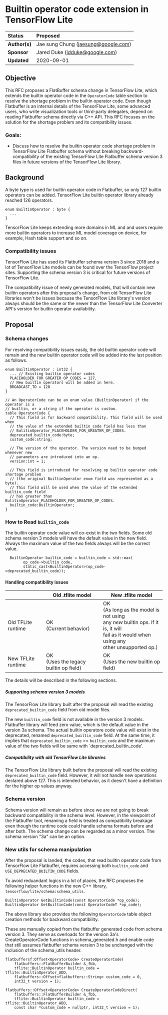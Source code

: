 # Builtin operator code extension in TensorFlow Lite

Status        | Proposed
:------------ | :----------------------------------
**Author(s)** | Jae sung Chung (jaesung@google.com)
**Sponsor**   | Jared Duke (jdduke@google.com)
**Updated**   | 2020-09-01

## Objective

This RFC proposes a FlatBuffer schema change in TensorFlow Lite, which extends
the builtin operator code in the `OperatorCode` table section to resolve the
shortage problem in the builtin operator code. Even though Flatbuffer is an
internal details of the TensorFlow Lite, some advanced users, who write
visualization tools or third-party delegates, depend on reading Flatbuffer
schema directly via C++ API. This RFC focuses on the solution for the shortage
problem and its compatibility issues.

### Goals:

*   Discuss how to resolve the builtin operator code shortage problem in
    TensorFlow Lite Flatbuffer schema without breaking backward-compatibility of
    the existing TensorFlow Lite Flatbuffer schema version 3 files in future
    versions of the TensorFlow Lite library.

## Background

A byte type is used for builtin operator code in Flatbuffer, so only 127 builtin
operators can be added. TensorFlow Lite builtin operator library already reached
126 operators.

```
enum BuiltinOperator : byte {
  ...
}
```

TensorFlow Lite keeps extending more domains in ML and and users require more
builtin operators to increase ML model coverage on device, for example, Hash
table support and so on.

### Compatibility issues

TensorFlow Lite has used its Flatbuffer schema version 3 since 2018 and a lot of
TensorFlow Lite models can be found over the TensorFlow project sites.
Supporting the schema version 3 is critical for future versions of TensorFlow
Lite.

The compatibility issue of newly generated models, that will contain new builtin
operators after this proposal's change, from old TensorFlow Lite libraries won't
be issues because the TensorFlow Lite library's version always should be the
same or the newer than the TensorFlow Lite Converter API's version for builtin
operator availability.

## Proposal

### Schema changes

For resolving compatibility issues easily, the old builtin operator code will
remain and the new builtin operator code will be added into the last position as
follows.

```
enum BuiltinOperator : int32 {
  ... // Existing builtin operator codes
  PLACEHOLDER_FOR_GREATER_OP_CODES = 127,
  // New builtin operators will be added in here.
  BROADCAST_TO = 128
}

// An OperatorCode can be an enum value (BuiltinOperator) if the operator is a
// builtin, or a string if the operator is custom.
table OperatorCode {
  // This field is for backward compatibility. This field will be used when
  // the value of the extended builtin_code field has less than
  // BulitinOperator_PLACEHOLDER_FOR_GREATER_OP_CODES.
  deprecated_builtin_code:byte;
  custom_code:string;

  // The version of the operator. The version need to be bumped whenever new
  // parameters are introduced into an op.
  version:int = 1;

  // This field is introduced for resolving op builtin operator code shortage problem
  // (the original BuiltinOperator enum field was represented as a byte).
  // This field will be used when the value of the extended builtin_code field
  // has greater than BulitinOperator_PLACEHOLDER_FOR_GREATER_OP_CODES.
  builtin_code:BuiltinOperator;
}

```

### How to Read `builtin_code`

The builtin operator code value will co-exist in the two fields. Some old schema
version 3 models will have the default value in the new field. Always the
maximum value of the two fields always will be the correct value.

```
  BuiltinOperator builtin_code = builtin_code = std::max(
        op_code->builtin_code,
        static_cast<BuiltinOperator>(op_code->deprecated_builtin_code));
```

#### Handling compatibility issues

|                    | Old .tflite model                        | New .tflite model                                                                                                                                  |
| ------------------ | ---------------------------------------- | -------------------------------------------------------------------------------------------------------------------------------------------------- |
| Old TFLite runtime | OK<br>(Current behavior)                 | OK<br>(As long as the model is not using<br>any *new* builtin ops. If it is, it will<br>fail as it would when using any<br> other unsupported op.) |
| New TFLite runtime | OK<br>(Uses the legacy builtin op field) | OK<br>(Uses the new builtin op field)                                                                                                              |

The details will be described in the following sections.

##### Supporting schema version 3 models

The TensorFlow Lite library built after the proposal will read the existing
`deprecated_builtin_code` field from old model files.

The new `builtin_code` field is not available in the version 3 models. Flatbuffer
library will feed zero value, which is the default value in the version 3a schema. The
actual builtin operatore code value will exist in the deprecated, renamed
`deprecated_builtin_code` field. At the same time, it implies that
`deprecated_builtin_code` >= `builtin_code` and the maximum value of the two
fields will be same with `deprecated_builtin_code'.

##### Compatibility with old TensorFlow Lite libraries

The TensorFlow Lite library built before the proposal will read the existing
`deprecated_builtin_code` field. However, it will not handle new operations
declared above 127. This is intended behavior, as it doesn't have a definition
for the higher op values anyway.

### Schema version

Schema version will remain as before since we are not going to break backward
compatibility in the schema level. However, in the viewpoint of the Flatbuffer
tool, renaming a field is treated as compatibility breakage even though the
runtime code could handle schema formats before and after both. The schema
change can be regarded as a minor version. The schema version "3a" can be an
option.

### New utils for schema manipulation

After the proposal is landed, the codes, that read builtin operator code from
TensorFlow Lite Flatbuffer, requires accessing both `builtin_code` and
`USE_DEPRECATED_BUILTIN_CODE` fields.

To avoid reduandant logics in a lot of places, the RFC proposes the following
helper functions in the new C++ library, `tensorflow/lite/schema:schema_utils`.

```
BuiltinOperator GetBuiltinCode(const OperatorCode *op_code);
BuiltinOperator GetBuiltinCode(const OperatorCodeT *op_code);
```

The above library also provides the following `OperatorCode` table object
creation methods for backward compatibility.

These are manually copied from the flatbuffer generated code from schema version 3.
They serve as overloads for the version 3a's CreateOperatorCode functions in
schema_generated.h and enable code that still assumes flatbuffer schema version 3 to be
unchanged with the inclusion of the schema_utils header.

```
flatbuffersf:Offset<OperatorCode> CreateOperatorCode(
    flatbuffers::FlatBufferBuilder &_fbb,
    tflite::BuiltinOperator builtin_code = tflite::BuiltinOperator_ADD,
    flatbuffers::Offset<flatbuffers::String> custom_code = 0,
    int32_t version = 1);

flatbuffers::Offset<OperatorCode> CreateOperatorCodeDirect(
    flatbuffers::FlatBufferBuilder &_fbb,
    tflite::BuiltinOperator builtin_code = tflite::BuiltinOperator_ADD,
    const char *custom_code = nullptr, int32_t version = 1);
```
